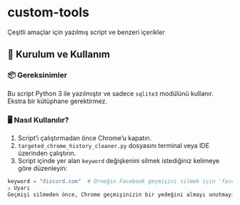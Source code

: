 # custom-tools
Çeşitli amaçlar için yazılmış script ve benzeri içerikler 
## 🔧 Kurulum ve Kullanım

### 📦 Gereksinimler
Bu script Python 3 ile yazılmıştır ve sadece `sqlite3` modülünü kullanır. Ekstra bir kütüphane gerektirmez.

### 🖥️ Nasıl Kullanılır?

1. Script’i çalıştırmadan önce Chrome’u kapatın.
2. `targeted_chrome_history_cleaner.py` dosyasını terminal veya IDE üzerinden çalıştırın.
3. Script içinde yer alan `keyword` değişkenini silmek istediğiniz kelimeye göre düzenleyin:

```python
keyword = "discord.com"  # Örneğin Facebook geçmişini silmek için 'facebook.com' yazabilirsiniz.
⚠️ Uyarı
Geçmişi silmeden önce, Chrome geçmişinizin bir yedeğini almayı unutmayın. Bu işlem geri alınamaz.
